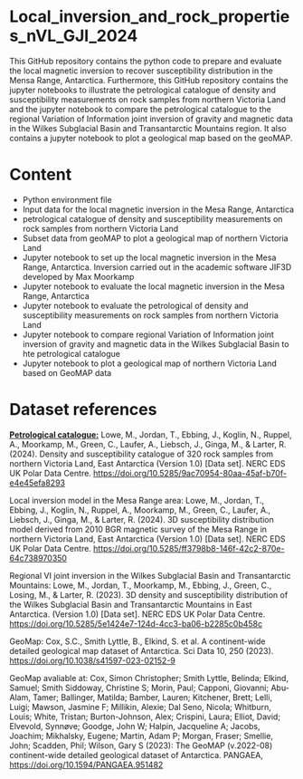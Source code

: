 # Local_inversion_and_rock_properties_nVL_GJI_2024

This GitHub repository contains the python code to prepare and evaluate the local magnetic inversion to recover susceptibility distribution in the Mensa Range, Antarctica. Furthermore, this GitHub repository contains the jupyter notebooks to illustrate the petrological catalogue of density and susceptibility measurements on rock samples from northern Victoria Land and the jupyter notebook to compare the petrological catalogue to the regional Variation of Information joint inversion of gravity and magnetic data in the Wilkes Subglacial Basin and Transantarctic Mountains region. It also contains a jupyter notebook to plot a geological map based on the geoMAP.


# Content 

<ul>
  <li> Python environment file</li>
  <li> Input data for the local magnetic inversion in the Mesa Range, Antarctica</li>
  <li> petrological catalogue of density and susceptibility measurements on rock samples from northern Victoria Land</li>
  <li> Subset data from geoMAP to plot a geological map of northern Victoria Land</li>
  <li>Jupyter notebook to set up the local magnetic inversion in the Mesa Range, Antarctica. Inversion carried out in the academic software JIF3D developed by Max Moorkamp</li>
  <li>Jupyter notebook to evaluate the local magnetic inversion in the Mesa Range, Antarctica</li>
  <li>Jupyter notebook to evaluate the petrological of density and susceptibility measurements on rock samples from northern Victoria Land</li>
  <li>Jupyter notebook to compare regional Variation of Information joint inversion of gravity and magnetic data in the Wilkes Subglacial Basin to hte petrological catalogue</li>
  <li>Jupyter notebook to plot a geological map of northern Victoria Land based on GeoMAP data</li>
</ul>

# Dataset references
**<ins>Petrological catalogue:<ins>** Lowe, M., Jordan, T., Ebbing, J., Koglin, N., Ruppel, A., Moorkamp, M., Green, C., Laufer, A., Liebsch, J., Ginga, M., & Larter, R. (2024). Density and susceptibility catalogue of 320 rock samples from northern Victoria Land, East Antarctica (Version 1.0) [Data set]. NERC EDS UK Polar Data Centre. https://doi.org/10.5285/9ac70954-80aa-45af-b70f-e4e45efa8293

Local inversion model in the Mesa Range area: Lowe, M., Jordan, T., Ebbing, J., Koglin, N., Ruppel, A., Moorkamp, M., Green, C., Laufer, A., Liebsch, J., Ginga, M., & Larter, R. (2024). 3D susceptibility distribution model derived from 2010 BGR magnetic survey of the Mesa Range in northern Victoria Land, East Antarctica (Version 1.0) [Data set]. NERC EDS UK Polar Data Centre. https://doi.org/10.5285/ff3798b8-146f-42c2-870e-64c738970350

Regional VI joint inversion in the Wilkes Subglacial Basin and Transantarctic Mountains: Lowe, M., Jordan, T., Moorkamp, M., Ebbing, J., Green, C., Losing, M., & Larter, R. (2023). 3D density and susceptibility distribution of the Wilkes Subglacial Basin and Transantarctic Mountains in East Antarctica. (Version 1.0) [Data set]. NERC EDS UK Polar Data Centre. https://doi.org/10.5285/5e1424e7-124d-4cc3-ba06-b2285c0b458c

GeoMap: Cox, S.C., Smith Lyttle, B., Elkind, S. et al. A continent-wide detailed geological map dataset of Antarctica. Sci Data 10, 250 (2023). https://doi.org/10.1038/s41597-023-02152-9

GeoMap avaliable at: Cox, Simon Christopher; Smith Lyttle, Belinda; Elkind, Samuel; Smith Siddoway, Christine S; Morin, Paul; Capponi, Giovanni; Abu-Alam, Tamer; Ballinger, Matilda; Bamber, Lauren; Kitchener, Brett; Lelli, Luigi; Mawson, Jasmine F; Millikin, Alexie; Dal Seno, Nicola; Whitburn, Louis; White, Tristan; Burton-Johnson, Alex; Crispini, Laura; Elliot, David; Elvevold, Synnøve; Goodge, John W; Halpin, Jacqueline A; Jacobs, Joachim; Mikhalsky, Eugene; Martin, Adam P; Morgan, Fraser; Smellie, John; Scadden, Phil; Wilson, Gary S (2023): The GeoMAP (v.2022-08) continent-wide detailed geological dataset of Antarctica. PANGAEA, https://doi.org/10.1594/PANGAEA.951482
